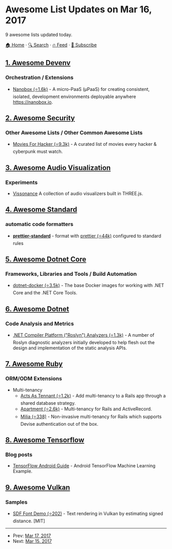 # Awesome List Updates on Mar 16, 2017

9 awesome lists updated today.

[🏠 Home](/README.md) · [🔍 Search](https://test.trackawesomelist.com/search/) · [🔥 Feed](https://test.trackawesomelist.com/rss.xml) · [📮 Subscribe](https://trackawesomelist.us17.list-manage.com/subscribe?u=d2f0117aa829c83a63ec63c2f&id=36a103854c)



## [1. Awesome Devenv](/content/jondot/awesome-devenv/README.md)

### Orchestration / Extensions

*   [Nanobox (⭐1.6k)](https://github.com/nanobox-io/nanobox) - A micro-PaaS (μPaaS) for creating consistent, isolated, development environments deployable anywhere <https://nanobox.io>.

## [2. Awesome Security](/content/sbilly/awesome-security/README.md)

### Other Awesome Lists / Other Common Awesome Lists

*   [Movies For Hacker (⭐9.3k)](https://github.com/k4m4/movies-for-hackers) - A curated list of movies every hacker & cyberpunk must watch.

## [3. Awesome Audio Visualization](/content/willianjusten/awesome-audio-visualization/README.md)

### Experiments

*   [Vissonance](https://tariqksoliman.github.io/Vissonance/) A collection of audio visualizers built in THREE.js.

## [4. Awesome Standard](/content/standard/awesome-standard/README.md)

### automatic code formatters

*   **[prettier-standard](https://www.npmjs.com/package/prettier-standard)** - format with [prettier (⭐44k)](https://github.com/prettier/prettier) configured to standard rules

## [5. Awesome Dotnet Core](/content/thangchung/awesome-dotnet-core/README.md)

### Frameworks, Libraries and Tools / Build Automation

*   [dotnet-docker (⭐3.5k)](https://github.com/dotnet/dotnet-docker) - The base Docker images for working with .NET Core and the .NET Core Tools.

## [6. Awesome Dotnet](/content/quozd/awesome-dotnet/README.md)

### Code Analysis and Metrics

*   [.NET Compiler Platform ("Roslyn") Analyzers (⭐1.3k)](https://github.com/dotnet/roslyn-analyzers) - A number of Roslyn diagnostic analyzers initially developed to help flesh out the design and implementation of the static analysis APIs.

## [7. Awesome Ruby](/content/markets/awesome-ruby/README.md)

### ORM/ODM Extensions

*   Multi-tenancy
    *   [Acts As Tennant (⭐1.2k)](https://github.com/ErwinM/acts_as_tenant) - Add multi-tenancy to a Rails app through a shared database strategy.
    *   [Apartment (⭐2.6k)](https://github.com/influitive/apartment) - Multi-tenancy for Rails and ActiveRecord.
    *   [Milia (⭐338)](https://github.com/jekuno/milia) - Non-invasive multi-tenancy for Rails which supports Devise authentication out of the box.

## [8. Awesome Tensorflow](/content/jtoy/awesome-tensorflow/README.md)

### Blog posts

*   [TensorFlow Android Guide](https://blog.mindorks.com/android-tensorflow-machine-learning-example-ff0e9b2654cc) - Android TensorFlow Machine Learning Example.

## [9. Awesome Vulkan](/content/vinjn/awesome-vulkan/README.md)

### Samples

*   [SDF Font Demo (⭐202)](https://github.com/kocsis1david/font-demo) - Text rendering in Vulkan by estimating signed distance. \[MIT]

---

- Prev: [Mar 17, 2017](/content/2017/03/17/README.md)
- Next: [Mar 15, 2017](/content/2017/03/15/README.md)